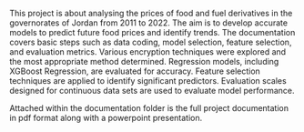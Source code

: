 This project is about analysing the prices of
food and fuel derivatives in the governorates of Jordan
from 2011 to 2022. The aim is to develop accurate
models to predict future food prices and identify trends.
The documentation covers basic steps such as data
coding, model selection, feature selection, and
evaluation metrics. Various encryption techniques were
explored and the most appropriate method determined.
Regression models, including XGBoost Regression, are
evaluated for accuracy. Feature selection techniques are
applied to identify significant predictors. Evaluation
scales designed for continuous data sets are used to
evaluate model performance.

Attached within the documentation folder is the full project documentation in pdf format along with a powerpoint presentation.
